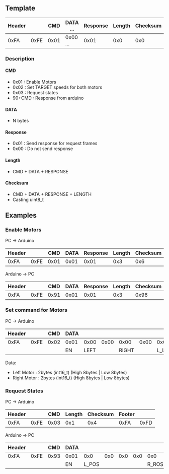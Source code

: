 ## Template

| Header |      | CMD  | DATA ... | Response | Length | Checksum | Footer |       |
| ---    | ---  | ---  | ---      | ---      | ---    | ---      | ---    | ---   |
| 0xFA   | 0xFE | 0x01 | 0x00 ... | 0x01     | 0x0    | 0x0      | 0xFA   |  0xFD |


### Description
#### CMD
- 0x01 : Enable Motors
- 0x02 : Set TARGET speeds for both motors
- 0x03 : Request states
- 90+CMD : Response from arduino

#### DATA
- N bytes


#### Response
- 0x01 : Send response for request frames
- 0x00 : Do not send response

#### Length
- CMD + DATA + RESPONSE

#### Checksum
- CMD + DATA + RESPONSE + LENGTH
- Casting uint8_t


## Examples

### Enable Motors

PC -> Arduino

| Header |      | CMD  | DATA | Response | Length | Checksum | Footer |       |
| ---    | ---  | ---  | ---  | ---      | ---    | ---      | ---    | ---   |
| 0xFA   | 0xFE | 0x01 | 0x01 | 0x01     | 0x3    | 0x6      | 0xFA   |  0xFD |

Arduino -> PC

| Header |      | CMD  | DATA | Response | Length | Checksum | Footer |       |
| ---    | ---  | ---  | ---  | ---      | ---    | ---      | ---    | ---   |
| 0xFA   | 0xFE | 0x91 | 0x01 | 0x01     | 0x3    | 0x96      | 0xFA   |  0xFD |

### Set command for Motors

PC -> Arduino

| Header |      | CMD  | DATA |       |       |       |       |        |         |  Response | Length | Checksum | Footer |       |
| ---    | ---  | ---  | ---  |  ---  | ---   | ---   | ---   | ---    |  ---    |  ---      | ---    |  ---     | ---    | ---   |
| 0xFA   | 0xFE | 0x02 | 0x01 |  0x00 | 0x00  | 0x00  | 0x00  | 0x0    |  0x0    |  0x0      |   0x9  | 0xC      | 0xFA   |  0xFD |
|        |      |      | EN   |  LEFT |       | RIGHT |       | L_LAMP |  R_LAMP |           |        |          |        |       |


Data:
- Left Motor : 2bytes (int16_t) (High 8bytes | Low 8bytes)
- Right Motor : 2bytes (int16_t) (High 8bytes | Low 8bytes)


### Request States

PC -> Arduino

| Header |      | CMD  | Length | Checksum | Footer |       |
| ---    | ---  | ---  | ---    | ---      | ---    | ---   |
| 0xFA   | 0xFE | 0x03 | 0x1    | 0x4      | 0xFA   |  0xFD |

Arduino -> PC

| Header |      | CMD  | DATA |       |     |     |     |         |     |     |     |        |        |  Length | Checksum | Footer |       |
| ---    | ---  | ---  | ---  | ---   | --- | --- | --- | ---     | --- | --- | --- | ---    | ---    |   ---   | ---      | ---    | ---   |
| 0xFA   | 0xFE | 0x93 | 0x01 | 0x0   | 0x0 | 0x0 | 0x0 | 0x0     | 0x0 | 0x0 | 0x0 | 0x0    | 0x0    |  0x0C   | 0xA1     | 0xFA   | 0xFD  |
|        |      |      | EN   | L_POS |    |      |     | R_ROS   |     |     |     | L_LAMP | R_LAMP |         |          |        |       |
